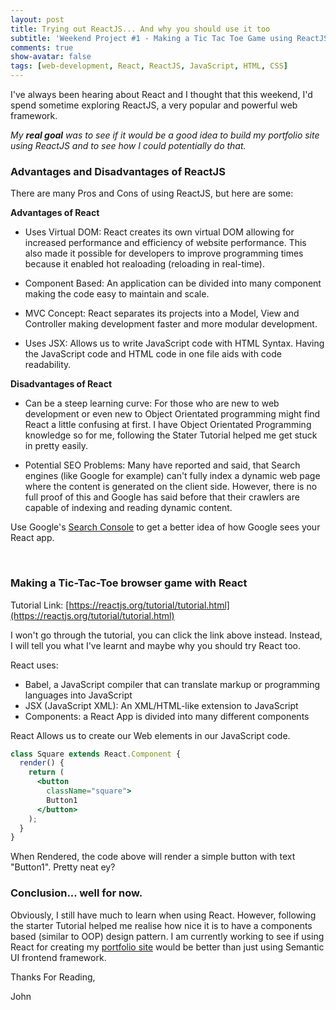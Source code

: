```yaml
---
layout: post
title: Trying out ReactJS... And why you should use it too
subtitle: 'Weekend Project #1 - Making a Tic Tac Toe Game using ReactJS'
comments: true
show-avatar: false
tags: [web-development, React, ReactJS, JavaScript, HTML, CSS]
---
```



I've always been hearing about React and I thought that this weekend, I'd spend sometime exploring ReactJS, a very popular and powerful web framework.

_My **real goal** was to see if it would be a good idea to build my portfolio site using ReactJS and to see how I could potentially do that._

### Advantages and Disadvantages of ReactJS

There are many Pros and Cons of using ReactJS, but here are some:

**Advantages of React**

- Uses Virtual DOM: React creates its own virtual DOM allowing for increased performance and efficiency of website performance. This also made it possible for developers to improve programming times because it enabled hot realoading (reloading in real-time).

- Component Based: An application can be divided into many component making the code easy to maintain and scale.

- MVC Concept: React separates its projects into a Model, View and Controller making development faster and more modular development.

- Uses JSX: Allows us to write JavaScript code with HTML Syntax. Having the JavaScript code and HTML code in one file aids with code readability.

**Disadvantages of React**

- Can be a steep learning curve: For those who are new to web development or even new to Object Orientated programming might find React a little confusing at first. I have Object Orientated Programming knowledge so for me, following the Stater Tutorial helped me get stuck in pretty easily.

- Potential SEO Problems: Many have reported and said, that Search engines (like Google for example) can't fully index a dynamic web page where the content is generated on the client side. However, there is no full proof of this and Google has said before that their crawlers are capable of indexing and reading dynamic content.

Use Google's [Search Console](https://www.google.com/webmasters/tools/googlebot-fetch) to get a better idea of how Google sees your React app.

<br>

### Making a Tic-Tac-Toe browser game with React

Tutorial Link: [https://reactjs.org/tutorial/tutorial.html](https://reactjs.org/tutorial/tutorial.html)

I won't go through the tutorial, you can click the link above instead. Instead, I will tell you what I've learnt and maybe why you should try React too.

React uses:
- Babel, a JavaScript compiler that can translate markup or programming languages into JavaScript
- JSX (JavaScript XML): An XML/HTML-like extension to JavaScript
- Components: a React App is divided into many different components

React Allows us to create our Web elements in our JavaScript code.

```jsx
class Square extends React.Component {
  render() {
    return (
      <button
        className="square">
        Button1
      </button>
    );
  }
}
```
When Rendered, the code above will render a simple button with text "Button1". Pretty neat ey?

### Conclusion... well for now.
Obviously, I still have much to learn when using React. However, following the starter Tutorial helped me realise how nice it is to have a components based (similar to OOP) design pattern. I am currently working to see if using React for creating my [portfolio site](https://johncalzado1.github.io) would be better than just using Semantic UI frontend framework.

Thanks For Reading,

John
